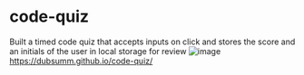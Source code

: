 # code-quiz

Built a timed code quiz that accepts inputs on click and stores the score and an initials of the user in local storage for review
![image](https://user-images.githubusercontent.com/102333319/176803656-82a0f174-f9e3-47d0-9ce8-c4de884e8438.png)
https://dubsumm.github.io/code-quiz/
